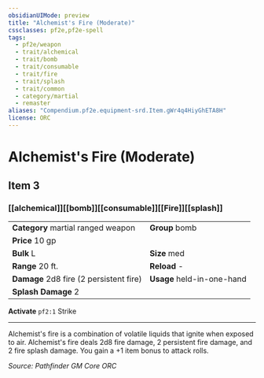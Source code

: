 ```yaml
---
obsidianUIMode: preview
title: "Alchemist's Fire (Moderate)"
cssclasses: pf2e,pf2e-spell
tags:
  - pf2e/weapon
  - trait/alchemical
  - trait/bomb
  - trait/consumable
  - trait/fire
  - trait/splash
  - trait/common
  - category/martial
  - remaster
aliases: "Compendium.pf2e.equipment-srd.Item.gWr4q4HiyGhETA8H"
license: ORC
---
```

# Alchemist's Fire (Moderate)
## Item 3
### [[alchemical]][[bomb]][[consumable]][[Fire]][[splash]]

|  |  |
| -- | -- |
| **Category** martial ranged weapon | **Group** bomb |
| **Price** 10 gp |  |
| **Bulk** L | **Size** med |
|**Range** 20 ft.| **Reload** -|
| **Damage** 2d8 fire (2 persistent fire) | **Usage** held-in-one-hand |
| **Splash Damage** 2 | |


**Activate** `pf2:1` Strike

* * *

Alchemist's fire is a combination of volatile liquids that ignite when exposed to air. Alchemist's fire deals 2d8 fire damage, 2 persistent fire damage, and 2 fire splash damage. You gain a +1 item bonus to attack rolls.

*Source: Pathfinder GM Core*
*ORC*